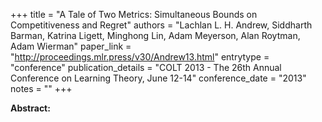 +++
title = "A Tale of Two Metrics: Simultaneous Bounds on Competitiveness and Regret"
authors = "Lachlan L. H. Andrew, Siddharth Barman, Katrina Ligett, Minghong Lin, Adam Meyerson, Alan Roytman, Adam Wierman"
paper_link = "http://proceedings.mlr.press/v30/Andrew13.html"
entrytype = "conference"
publication_details = "COLT 2013 - The 26th Annual Conference on Learning Theory,  June 12-14"
conference_date = "2013"
notes = ""
+++

<b>Abstract:</b>
